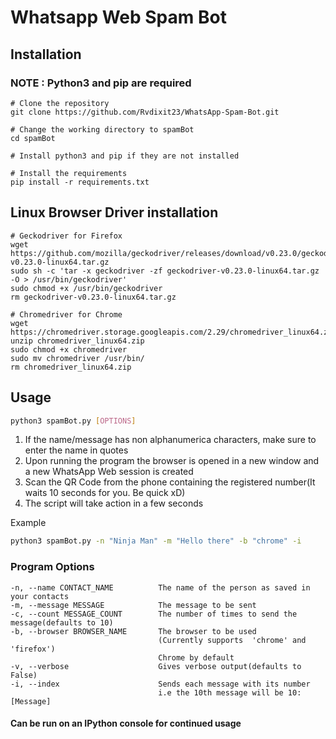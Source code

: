 # Whatsapp Web Spam Bot

## Installation  
### **NOTE** : Python3 and pip are required
    # Clone the repository
    git clone https://github.com/Rvdixit23/WhatsApp-Spam-Bot.git

    # Change the working directory to spamBot
    cd spamBot

    # Install python3 and pip if they are not installed

    # Install the requirements
    pip install -r requirements.txt

## Linux Browser Driver installation
    # Geckodriver for Firefox
    wget https://github.com/mozilla/geckodriver/releases/download/v0.23.0/geckodriver-v0.23.0-linux64.tar.gz
    sudo sh -c 'tar -x geckodriver -zf geckodriver-v0.23.0-linux64.tar.gz -O > /usr/bin/geckodriver'
    sudo chmod +x /usr/bin/geckodriver
    rm geckodriver-v0.23.0-linux64.tar.gz

    # Chromedriver for Chrome
    wget https://chromedriver.storage.googleapis.com/2.29/chromedriver_linux64.zip
    unzip chromedriver_linux64.zip
    sudo chmod +x chromedriver
    sudo mv chromedriver /usr/bin/
    rm chromedriver_linux64.zip


## Usage
```bash
python3 spamBot.py [OPTIONS]
```
1. If the name/message has non alphanumerica characters, make sure to enter the name in quotes
2. Upon running the program the browser is opened in a new window and a new WhatsApp Web session is created
3. Scan the QR Code from the phone containing the registered number(It waits 10 seconds for you. Be quick xD)
4. The script will take action in a few seconds

Example  
```bash
python3 spamBot.py -n "Ninja Man" -m "Hello there" -b "chrome" -i
```


### Program Options
```
-n, --name CONTACT_NAME          The name of the person as saved in your contacts  
-m, --message MESSAGE            The message to be sent  
-c, --count MESSAGE_COUNT        The number of times to send the message(defaults to 10)
-b, --browser BROWSER_NAME       The browser to be used  
                                 (Currently supports  'chrome' and 'firefox')  
                                 Chrome by default
-v, --verbose                    Gives verbose output(defaults to False)
-i, --index                      Sends each message with its number
                                 i.e the 10th message will be 10: [Message]
```


#### Can be run on an IPython console for continued usage  
